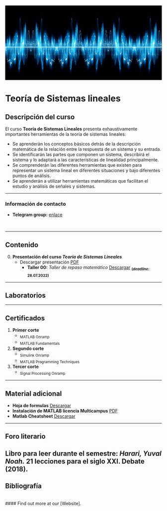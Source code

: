 [![banner](/_assets/pics/bannerLST.png)](https://github.com/marcoteran/lst)
# Teoría de Sistemas lineales

## Descripción del curso
El curso **Teoría de Sistemas Lineales** presenta exhaustivamente importantes herramientas de la teoría de sistemas lineales:
* Se aprenderán los conceptos básicos detrás de la descripción matemática de la relación entre la respuesta de un sistema y su entrada.
* Se identificarán las partes que componen un sistema, describirá el sistema y lo adaptará a las características de linealidad principalmente.
* Se comprenderán las diferentes herramientas que existen para representar un sistema lineal en diferentes situaciones y bajo diferentes puntos de análisis.
* Se aprenderán a utilizar herramientas matemáticas que facilitan el estudio y análisis de señales y sistemas.
---
### Información de contacto
* **Telegram group:** [enlace](https://t.me/+Xf9vcdixHuQxM2Rh)

<br>

---
## Contenido

0. **Presentación del curso *Teoría de Sistemas Lineales***
	* Descargar presentación [PDF](https://github.com/marcoteran/lst/raw/master/lectures/00_linearsystemtheory_syllabus.pdf)
		- **Taller 00:** *Taller de repaso matemático* [Descargar](https://github.com/marcoteran/lst/raw/master/homeworks/LST_TTQ_mathematicalreview.pdf) <sub>**(*deadline:* 28.07.2022)**</sub>

---		
## Laboratorios

---
## Certificados
1. **Primer corte**
	* <sub>MATLAB Onramp</sub>
	* <sub>MATLAB Fundamentals</sub>
2. **Segundo corte**
	* <sub>Simulink Onramp</sub>
	* <sub>MATLAB Programming Techniques</sub>
3. **Tercer corte**
	* <sub>Signal Processing Onramp</sub>
---
## Material adicional

* **Hoja de formulas** [Descargar](https://github.com/marcoteran/linearsystemstheory/raw/master/mathsheets/mathsheetbasic.pdf)
* **Instalación de MATLAB licencia Multicampus** [PDF](https://github.com/marcoteran/linearsystemstheory/raw/master/files/_others/matlabwidecampus_installation.pdf)
* **Matlab Cheatsheet** [Descargar](https://github.com/marcoteran/linearsystemstheory/raw/master/laboratory/introtomatlab/documentation/MatlabCheatsheet.pdf)

---
## Foro literario
Libro para leer durante el semestre:
*Harari, Yuval Noah.* **21 lecciones para el siglo XXI**. Debate (2018).
---
## Bibliografía

<br>
#### Find out more at our [Website].